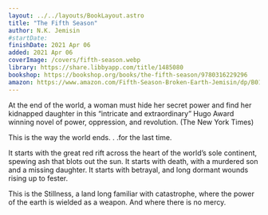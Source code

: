 ```yaml
---
layout: ../../layouts/BookLayout.astro
title: "The Fifth Season"
author: N.K. Jemisin
#startDate:
finishDate: 2021 Apr 06
added: 2021 Apr 06
coverImage: /covers/fifth-season.webp
library: https://share.libbyapp.com/title/1485080
bookshop: https://bookshop.org/books/the-fifth-season/9780316229296
amazon: https://www.amazon.com/Fifth-Season-Broken-Earth-Jemisin/dp/B015X4XINI/
---
```


At the end of the world, a woman must hide her secret power and find her kidnapped daughter in this “intricate and extraordinary” Hugo Award winning novel of power, oppression, and revolution. (The New York Times)

This is the way the world ends. . .for the last time.

It starts with the great red rift across the heart of the world’s sole continent, spewing ash that blots out the sun. It starts with death, with a murdered son and a missing daughter. It starts with betrayal, and long dormant wounds rising up to fester.

This is the Stillness, a land long familiar with catastrophe, where the power of the earth is wielded as a weapon. And where there is no mercy.  
